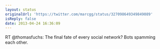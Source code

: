 ```yaml
---
layout: status
originalUrl: 'https://twitter.com/marcgg/status/327098649349849089'
isReply: false
date: 2013-04-24 16:36:09
---
```


RT @thomasfuchs: The final fate of every social network? Bots spamming each other.
